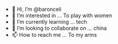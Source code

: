 - 👋 Hi, I’m @baronceli
- 👀 I’m interested in ...  To play with women
- 🌱 I’m currently learning ... tech
- 💞️ I’m looking to collaborate on ... china
- 📫 How to reach me ...  To my arms



<!---
This is a simple self-introduction, convenient to store some personal belongings, thanks to Github website for making it convenient for me.
--->
